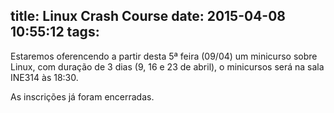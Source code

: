 title: Linux Crash Course
date: 2015-04-08 10:55:12
tags:
---
Estaremos oferencendo a partir desta 5ª feira (09/04) um minicurso sobre Linux, com duração de 3 dias (9, 16 e 23 de abril), o minicursos será na sala INE314 às 18:30.

As inscrições já foram encerradas.

